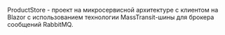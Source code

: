 ProductStore - проект на микросервисной архитектуре с клиентом на Blazor с использованием  технологии MassTransit-шины для брокера сообщений RabbitMQ.

